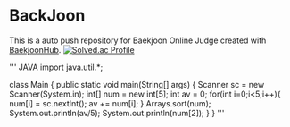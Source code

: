 # BackJoon
This is a auto push repository for Baekjoon Online Judge created with [BaekjoonHub](https://github.com/BaekjoonHub/BaekjoonHub).
[![Solved.ac Profile](http://mazassumnida.wtf/api/v2/generate_badge?boj=ddaa63777)](https://solved.ac/ddaa63777/)

''' JAVA
import java.util.*;

class Main {
  public static void main(String[] args) {
    Scanner sc = new Scanner(System.in);
    int[] num = new int[5];
    int av = 0;
    for(int i=0;i<5;i++){
      num[i] = sc.nextInt();
      av += num[i];
    }
          Arrays.sort(num);
        System.out.println(av/5);
      System.out.println(num[2]);
  }
}
'''
